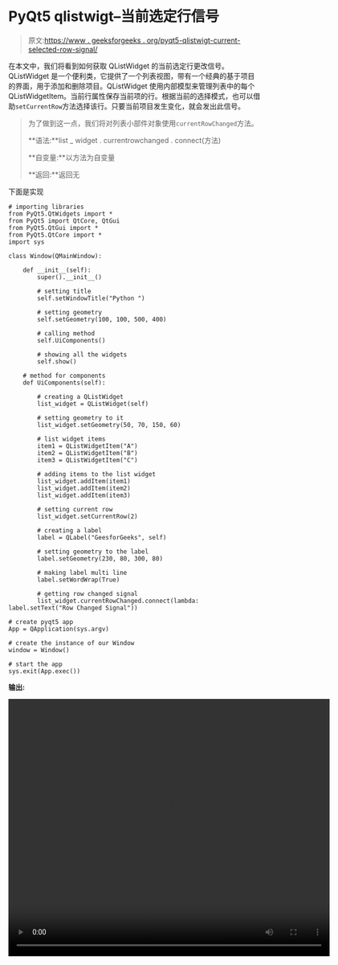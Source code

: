# PyQt5 qlistwigt–当前选定行信号

> 原文:[https://www . geeksforgeeks . org/pyqt5-qlistwigt-current-selected-row-signal/](https://www.geeksforgeeks.org/pyqt5-qlistwidget-current-selected-row-signal/)

在本文中，我们将看到如何获取 QListWidget 的当前选定行更改信号。QListWidget 是一个便利类，它提供了一个列表视图，带有一个经典的基于项目的界面，用于添加和删除项目。QListWidget 使用内部模型来管理列表中的每个 QListWidgetItem。当前行属性保存当前项的行。根据当前的选择模式，也可以借助`setCurrentRow`方法选择该行。只要当前项目发生变化，就会发出此信号。

> 为了做到这一点，我们将对列表小部件对象使用`currentRowChanged`方法。
> 
> **语法:**list _ widget . currentrowchanged . connect(方法)
> 
> **自变量:**以方法为自变量
> 
> **返回:**返回无

下面是实现

```
# importing libraries
from PyQt5.QtWidgets import * 
from PyQt5 import QtCore, QtGui
from PyQt5.QtGui import * 
from PyQt5.QtCore import * 
import sys

class Window(QMainWindow):

    def __init__(self):
        super().__init__()

        # setting title
        self.setWindowTitle("Python ")

        # setting geometry
        self.setGeometry(100, 100, 500, 400)

        # calling method
        self.UiComponents()

        # showing all the widgets
        self.show()

    # method for components
    def UiComponents(self):

        # creating a QListWidget
        list_widget = QListWidget(self)

        # setting geometry to it
        list_widget.setGeometry(50, 70, 150, 60)

        # list widget items
        item1 = QListWidgetItem("A")
        item2 = QListWidgetItem("B")
        item3 = QListWidgetItem("C")

        # adding items to the list widget
        list_widget.addItem(item1)
        list_widget.addItem(item2)
        list_widget.addItem(item3)

        # setting current row
        list_widget.setCurrentRow(2)

        # creating a label
        label = QLabel("GeesforGeeks", self)

        # setting geometry to the label
        label.setGeometry(230, 80, 300, 80)

        # making label multi line
        label.setWordWrap(True)

        # getting row changed signal
        list_widget.currentRowChanged.connect(lambda: label.setText("Row Changed Signal"))

# create pyqt5 app
App = QApplication(sys.argv)

# create the instance of our Window
window = Window()

# start the app
sys.exit(App.exec())
```

**输出:**

<video class="wp-video-shortcode" id="video-462975-1" width="640" height="512" preload="metadata" controls=""><source type="video/mp4" src="https://media.geeksforgeeks.org/wp-content/uploads/20200731002819/Python-2020-07-31-00-28-00.mp4?_=1">[https://media.geeksforgeeks.org/wp-content/uploads/20200731002819/Python-2020-07-31-00-28-00.mp4](https://media.geeksforgeeks.org/wp-content/uploads/20200731002819/Python-2020-07-31-00-28-00.mp4)</video>